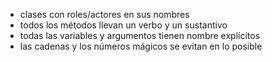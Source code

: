 - clases con roles/actores en sus nombres
- todos los métodos llevan un verbo y un sustantivo
- todas las variables y argumentos tienen nombre explícitos
- las cadenas y los números mágicos se evitan en lo posible
